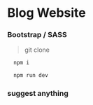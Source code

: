 # Blog Website 

### Bootstrap / SASS


> git clone 

```bash
  npm i
```
```bash
  npm run dev
```

### suggest anything

